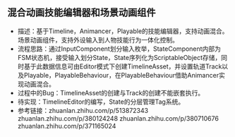 混合动画技能编辑器和场景动画组件
---
* 描述：基于Timeline，Animancer，Playable的技能编辑器，支持动画混合。场景动画组件，支持外设输入到人物技能行为一体化控制。
* 流程思路：通过InputComponent划分输入枚举，StateComponent内部为FSM状态机，接受输入划分State，State序列化为ScriptableObject存储，同时基于此数据信息可由Editor模式下创建TimelineAsset，并设置轨道Track以及Playable，PlayableBehaviour，在PlayableBehaviour借助Animancer实现动画混合。
* 过程中的Bug：TimelineAsset的创建与Track的创建不能嵌套执行。
* 待实现：TimelineEditor的编写，State的分层管理Tag系统。
* 参考链接：zhuanlan.zhihu.com/p/513872343 zhuanlan.zhihu.com/p/380124248 zhuanlan.zhihu.com/p/380710676 zhuanlan.zhihu.com/p/371165024
